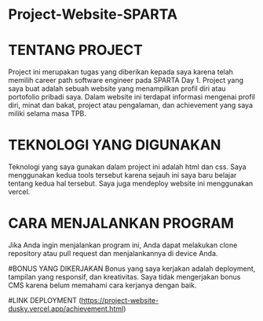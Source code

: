 # Project-Website-SPARTA
# TENTANG PROJECT 
Project ini merupakan tugas yang diberikan kepada saya karena telah memilih career path software engineer pada SPARTA Day 1. Project yang saya buat adalah sebuah website yang menampilkan profil diri atau portofolio pribadi saya. Dalam website ini terdapat informasi mengenai profil diri, minat dan bakat, project atau pengalaman, dan achievement yang saya miliki selama masa TPB.

# TEKNOLOGI YANG DIGUNAKAN
Teknologi yang saya gunakan dalam project ini adalah html dan css. Saya menggunakan kedua tools tersebut karena sejauh ini saya baru belajar tentang kedua hal tersebut. Saya juga mendeploy website ini menggunakan vercel.

# CARA MENJALANKAN PROGRAM
Jika Anda ingin menjalankan program ini, Anda dapat melakukan clone repository atau pull request dan menjalankannya di device Anda.

#BONUS YANG DIKERJAKAN
Bonus yang saya kerjakan adalah deployment, tampilan yang responsif, dan kreativitas. Saya tidak mengerjakan bonus CMS karena belum memahami cara kerjanya dengan baik.

#LINK DEPLOYMENT
(https://project-website-dusky.vercel.app/achievement.html)
